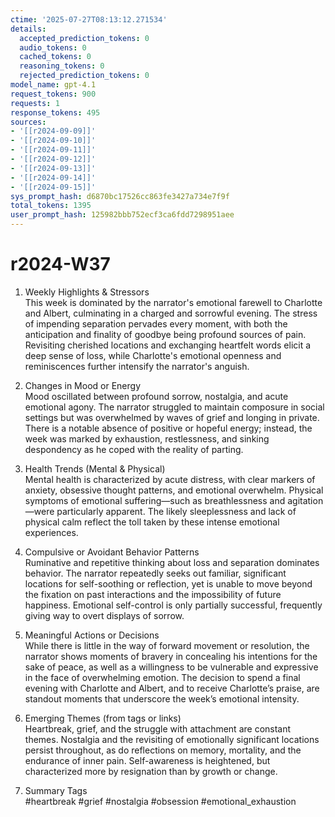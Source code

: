 ```yaml
---
ctime: '2025-07-27T08:13:12.271534'
details:
  accepted_prediction_tokens: 0
  audio_tokens: 0
  cached_tokens: 0
  reasoning_tokens: 0
  rejected_prediction_tokens: 0
model_name: gpt-4.1
request_tokens: 900
requests: 1
response_tokens: 495
sources:
- '[[r2024-09-09]]'
- '[[r2024-09-10]]'
- '[[r2024-09-11]]'
- '[[r2024-09-12]]'
- '[[r2024-09-13]]'
- '[[r2024-09-14]]'
- '[[r2024-09-15]]'
sys_prompt_hash: d6870bc17526cc863fe3427a734e7f9f
total_tokens: 1395
user_prompt_hash: 125982bbb752ecf3ca6fdd7298951aee
---
```

# r2024-W37

1. Weekly Highlights & Stressors  
This week is dominated by the narrator's emotional farewell to Charlotte and Albert, culminating in a charged and sorrowful evening. The stress of impending separation pervades every moment, with both the anticipation and finality of goodbye being profound sources of pain. Revisiting cherished locations and exchanging heartfelt words elicit a deep sense of loss, while Charlotte's emotional openness and reminiscences further intensify the narrator's anguish.

2. Changes in Mood or Energy  
Mood oscillated between profound sorrow, nostalgia, and acute emotional agony. The narrator struggled to maintain composure in social settings but was overwhelmed by waves of grief and longing in private. There is a notable absence of positive or hopeful energy; instead, the week was marked by exhaustion, restlessness, and sinking despondency as he coped with the reality of parting.

3. Health Trends (Mental & Physical)  
Mental health is characterized by acute distress, with clear markers of anxiety, obsessive thought patterns, and emotional overwhelm. Physical symptoms of emotional suffering—such as breathlessness and agitation—were particularly apparent. The likely sleeplessness and lack of physical calm reflect the toll taken by these intense emotional experiences.

4. Compulsive or Avoidant Behavior Patterns  
Ruminative and repetitive thinking about loss and separation dominates behavior. The narrator repeatedly seeks out familiar, significant locations for self-soothing or reflection, yet is unable to move beyond the fixation on past interactions and the impossibility of future happiness. Emotional self-control is only partially successful, frequently giving way to overt displays of sorrow.

5. Meaningful Actions or Decisions  
While there is little in the way of forward movement or resolution, the narrator shows moments of bravery in concealing his intentions for the sake of peace, as well as a willingness to be vulnerable and expressive in the face of overwhelming emotion. The decision to spend a final evening with Charlotte and Albert, and to receive Charlotte’s praise, are standout moments that underscore the week’s emotional intensity.

6. Emerging Themes (from tags or links)  
Heartbreak, grief, and the struggle with attachment are constant themes. Nostalgia and the revisiting of emotionally significant locations persist throughout, as do reflections on memory, mortality, and the endurance of inner pain. Self-awareness is heightened, but characterized more by resignation than by growth or change.

7. Summary Tags  
#heartbreak #grief #nostalgia #obsession #emotional_exhaustion